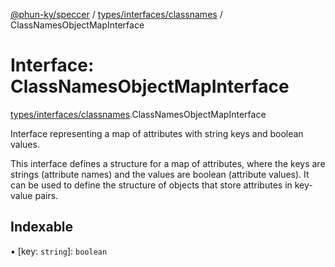 [@phun-ky/speccer](../README.md) / [types/interfaces/classnames](../modules/types_interfaces_classnames.md) / ClassNamesObjectMapInterface

# Interface: ClassNamesObjectMapInterface

[types/interfaces/classnames](../modules/types_interfaces_classnames.md).ClassNamesObjectMapInterface

Interface representing a map of attributes with string keys and boolean values.

This interface defines a structure for a map of attributes, where the keys are
strings (attribute names) and the values are boolean (attribute values).
It can be used to define the structure of objects that store attributes in
key-value pairs.

## Indexable

▪ [key: `string`]: `boolean`
